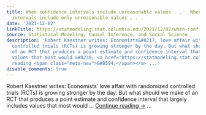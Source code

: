 ```yaml
---
title: When confidence intervals include unreasonable values . . . When confidence
  intervals include only unreasonable values . . .
date: '2021-12-02'
linkTitle: https://statmodeling.stat.columbia.edu/2021/12/02/when-confidence-intervals-include-unreasonable-values-when-confidence-intervals-include-only-unreasonable-values/
source: Statistical Modeling, Causal Inference, and Social Science
description: 'Robert Kaestner writes: Economists&#8217; love affair with randomized
  controlled trials (RCTs) is growing stronger by the day. But what should we make
  of an RCT that produces a point estimate and confidence interval that largely includes
  values that most would &#8230; <a href="https://statmodeling.stat.columbia.edu/2021/12/02/when-confidence-intervals-include-unreasonable-values-when-confidence-intervals-include-only-unreasonable-values/">Continue
  reading <span class="meta-nav">&#8594;</span></a> ...'
disable_comments: true
---
```

Robert Kaestner writes: Economists&#8217; love affair with randomized controlled trials (RCTs) is growing stronger by the day. But what should we make of an RCT that produces a point estimate and confidence interval that largely includes values that most would &#8230; <a href="https://statmodeling.stat.columbia.edu/2021/12/02/when-confidence-intervals-include-unreasonable-values-when-confidence-intervals-include-only-unreasonable-values/">Continue reading <span class="meta-nav">&#8594;</span></a> ...